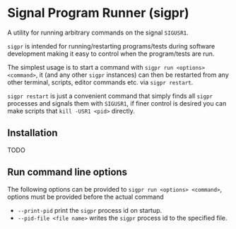 # Signal Program Runner (sigpr)
A utility for running arbitrary commands on the signal `SIGUSR1`.

`sigpr` is intended for running/restarting programs/tests during software
development making it easy to control when the program/tests are run.

The simplest usage is to start a command with `sigpr run <options> <command>`, it (and
any other `sigpr` instances) can then be restarted from any other terminal,
scripts, editor commands etc. via `sigpr restart`.

`sigpr restart` is just a convenient command that simply finds all `sigpr`
processes and signals them with `SIGUSR1`, if finer control is desired you can
make scripts that `kill -USR1 <pid>` directly.

## Installation
TODO

## Run command line options
The following options can be provided to `sigpr run <options> <command>`,
options must be provided before the actual command

- `--print-pid` print the `sigpr` process id on startup.
- `--pid-file <file name>` writes the `sigpr` process id to the specified file.
